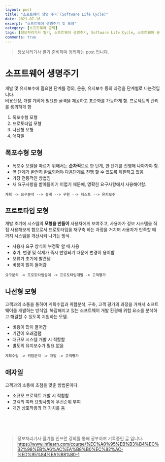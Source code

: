 ```yaml
---
layout: post
title: "소프트웨어 생명 주기 (Software Life Cycle)"
date: 2021-07-16
excerpt: "소프트웨어 생명주기 및 모형"
category: [소프트웨어 공학]
tags: [정보처리기사 필기, 소프트웨어 생명주기, Software Life Cycle, 소프트웨어 공]
comments: true
---
```


> 정보처리기사 필기 준비하며 정리하는 post 입니다.

# 소프트웨어 생명주기
개발 및 유지보수에 필요한 단계를 정의, 운용, 유지보수 등의 과정을 단계별로 나눈것입니다.  
비용산정, 개발 계획에 필요한 골격을 제공하고 표준화를 가능하게 함.
프로젝트의 관리를 용의하게 함

1. 폭포수형 모형
2. 프로토타입 모형
3. 나선형 모형
4. 애자일


##  폭포수형 모형
- 폭포수 모델을 따르기 위해서는 **순차적**으로 한 단계, 한 단계를 진행해 나아가야 함.
- 앞 단계가 완전히 완료되어야 다음단계로 진행 할 수 있도록 제한하고 있음
- 가장 전통적인 방법임
- 새 요구사항을 받아들이기 어렵기 때문에, 명확한 요구사항에서 사용해야함.

 ```mermaid
계획 -> 요구분석 --> 설계 --> 구현 --> 테스트 --> 유지보수  
```

## 프로토타입 모형
개발 초기에 시스템의 **모형을 만들어** 사용자에게 보여주고, 사용자가 정보 시스템을 직접 사용해보게 함으로서 프로토타입을 재구축 하는 과정을 거치며 사용자가 만족할 때 까지 시스템을 개선시켜 나가는 방식.

- 사용자 요구 방식이 부정확 할 때 사용
- 추가, 변경 및 삭제가 즉시 반영되기 때문에 변경이 용이함
- 오류가 초기에 발견됌
- 비용이 많이 들어감

 ```mermaid
요구분석 -> 프로토타입설계 -> 프로토타입개발 -> 고객평가
```

## 나선형 모형
고객과의 소통을 통하여 계획수립과 위험분석, 구축, 고객 평가의 과정을 거쳐서 소프트웨어를 개발하는 방식임. 복잡해지고 있는 소프트웨어 개발 환경에 위험 요소를 분석하고 해결할 수 있도록 지원하는 모델.

- 비용이 많이 들어감
- 기간이 오래걸램
- 대규모 시스템 개발 시 적합함
- 별도의 유지보수가 필요 없음

 ```mermaid
 계획수립 -> 위험분석 -> 개발 -> 고객평가
```

## 애자일
고객과의 소통에 초첨을 맞춘 방법론이다.

- 소규모 프로젝트 개발 시 적합함
- 고객의 여러 요청사항에 우선순위 부여
- 개인 상호작용의 더 가치를 둠


<br>
<br>
<br>

> 정보처리기사 필기를 인프런 강의를 통해 공부하며 기록중인 글 입니다. <br> https://www.inflearn.com/course/%EC%A0%95%EB%B3%B4%EC%B2%98%EB%A6%AC%EA%B8%B0%EC%82%AC-%ED%95%84%EA%B8%B0-1
